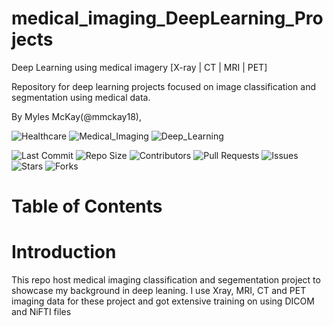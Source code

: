 # medical_imaging_DeepLearning_Projects

Deep Learning using medical imagery [X-ray | CT | MRI | PET]

Repository for deep learning projects focused on image classification and segmentation using medical data.

By Myles McKay(@mmckay18),

![Healthcare](https://img.shields.io/badge/Field-Healthcare-red)
![Medical_Imaging](https://img.shields.io/badge/Field-Medical_Imaging-green)
![Deep_Learning](https://img.shields.io/badge/Field-Deep_Learning-blue)

![Last Commit](https://img.shields.io/github/last-commit/mmckay18/medical_imaging_DeepLearning_Projects)
![Repo Size](https://img.shields.io/github/repo-size/mmckay18/medical_imaging_DeepLearning_Projects)
![Contributors](https://img.shields.io/github/contributors/mmckay18/medical_imaging_DeepLearning_Projects)
![Pull Requests](https://img.shields.io/github/issues-pr/mmckay18/medical_imaging_DeepLearning_Projects)
![Issues](https://img.shields.io/github/issues/mmckay18/medical_imaging_DeepLearning_Projects)
![Stars](https://img.shields.io/github/stars/mmckay18/medical_imaging_DeepLearning_Projects)
![Forks](https://img.shields.io/github/forks/mmckay18/medical_imaging_DeepLearning_Projects)

<!-- ![License](https://img.shields.io/github/license/mmckay18/medical_imaging_DeepLearning_Projects) -->

# Table of Contents

<!-- - [Introduction](#introduction)
- [Research Abstract](#research-abstract)
- [Data](#data)
  - [Data Sources](#data-sources)
  - [Data Acquisition](#data-acquisition)
  - [Data Preprocessing](#data-preprocessing)
- [Results and Evaluation](#results-and-evaluation)
- [Visualization](#visualization)
- [Future Work](#future-work)
- [References](#references) -->
<!-- - [License](#license) -->

# Introduction

This repo host medical imaging classification and segementation project to showcase my background in deep leaning. I use Xray, MRI, CT and PET imaging data for these project and got extensive training on using DICOM and NiFTI files
